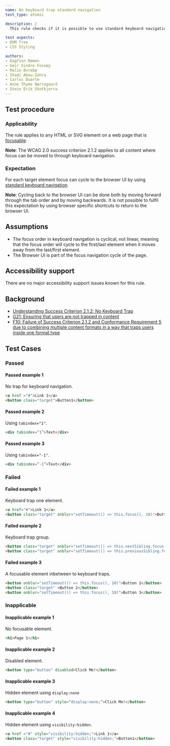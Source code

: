 ```yaml
---
name: No keyboard trap standard navigation
test_type: atomic

description: |
  This rule checks if it is possible to use standard keyboard navigation to navigate through all content on a web page without becoming trapped in any element.

test aspects:
- DOM Tree
- CSS Styling

authors:
- Dagfinn Rømen
- Geir Sindre Fossøy
- Malin Øvrebø
- Shadi Abou-Zahra
- Carlos Duarte
- Anne Thyme Nørregaard
- Stein Erik Skotkjerra
---
```


## Test procedure

### Applicability

The rule applies to any HTML or SVG element on a web page that is [focusable](#focusable).

**Note**: The WCAG 2.0 success criterion 2.1.2 applies to all content where focus can be moved to through keyboard navigation.

### Expectation

For each target element focus can cycle to the browser UI by using [standard keyboard navigation](#standard-keyboard-navigation).

**Note**: Cycling back to the browser UI can be done both by moving forward through the tab order and by moving backwards. It is not possible to fulfil this expectation by using browser specific shortcuts to return to the browser UI.

## Assumptions

- The focus order in keyboard navigation is cyclical, not linear, meaning that the focus order will cycle to the first/last element when it moves away from the last/first element.
- The Browser UI is part of the focus navigation cycle of the page.

## Accessibility support

There are no major accessibility support issues known for this rule.

## Background

- [Understanding Success Criterion 2.1.2: No Keyboard Trap](https://www.w3.org/WAI/WCAG21/Understanding/no-keyboard-trap.html)
- [G21: Ensuring that users are not trapped in content](https://www.w3.org/TR/2016/NOTE-WCAG20-TECHS-20161007/G21)
- [F10: Failure of Success Criterion 2.1.2 and Conformance Requirement 5 due to combining multiple content formats in a way that traps users inside one format type](https://www.w3.org/TR/2016/NOTE-WCAG20-TECHS-20161007/F10)

## Test Cases

### Passed

#### Passed example 1

No trap for keyboard navigation.

```html
<a href ="#">Link 1</a>
<button class="target">Button1</button>
```

#### Passed example 2

Using `tabindex="1"`.

```html
<div tabindex=“1”>Text</div>
```

#### Passed example 3

Using `tabindex="-1"`.

```html
<div tabindex=“-1”>Text</div>
```

### Failed

#### Failed example 1

Keyboard trap one element.

```html
<a href="#">Link 1</a>
<button class="target" onblur="setTimeout(() => this.focus(), 10)">Button1</button>
```

#### Failed example 2

Keyboard trap group.

```html
<button class="target" onblur="setTimeout(() => this.nextSibling.focus(), 10)">Button1</button>
<button class="target" onblur="setTimeout(() => this.previousSibling.focus(), 10)">Button2</button>
```

#### Failed example 3

A focusable element inbetween to keyboard traps.

```html
<button onblur="setTimeout(() => this.focus(), 10)">Button 1</button>
<button class="target" >Button 2</button>
<button onblur="setTimeout(() => this.focus(), 10)">Button 3</button>
```

### Inapplicable

#### Inapplicable example 1

No focusable element.

```html
<h1>Page 1</h1>
```

#### Inapplicable example 2

Disabled element.

```html
<button type="button" disabled>Click Me!</button>
```

#### Inapplicable example 3

Hidden element using `display:none`

```html
<button type="button" style=“display:none;”>Click Me!</button>
```

#### Inapplicable example 4

Hidden element using `visibility:hidden`.

```html
<a href ="#" style="visibility:hidden;">Link 1</a>
<button class="target" style="visibility:hidden;">Button1</button>
```
